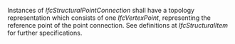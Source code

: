 Instances of _IfcStructuralPointConnection_ shall have a topology representation which consists of one _IfcVertexPoint_, representing the reference point of the point connection. See definitions at _IfcStructuralItem_ for further specifications.